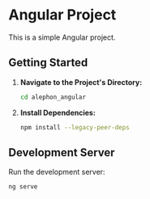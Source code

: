 # Angular Project

This is a simple Angular project.

## Getting Started

1. **Navigate to the Project's Directory:**

    ```bash
    cd alephon_angular
    ```

2. **Install Dependencies:**

    ```bash
    npm install --legacy-peer-deps
    ```

## Development Server

Run the development server:

```bash
ng serve
```
